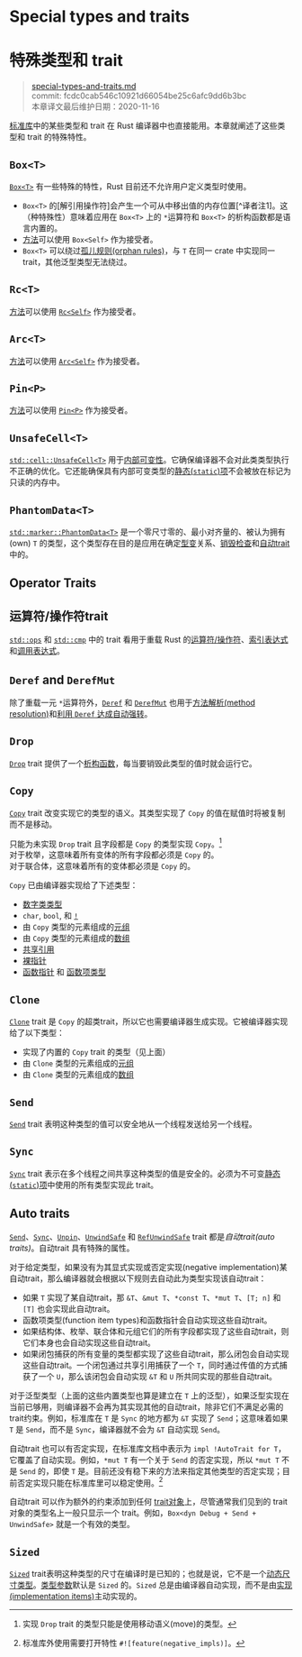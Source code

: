 # Special types and traits
# 特殊类型和 trait

>[special-types-and-traits.md](https://github.com/rust-lang/reference/blob/master/src/special-types-and-traits.md)\
>commit: fcdc0cab546c10921d66054be25c6afc9dd6b3bc \
>本章译文最后维护日期：2020-11-16

[标准库][the standard library]中的某些类型和 trait 在 Rust 编译器中也直接能用。本章就阐述了这些类型和 trait 的特殊特性。

## `Box<T>`

[`Box<T>`] 有一些特殊的特性，Rust 目前还不允许用户定义类型时使用。

* `Box<T>` 的[解引用操作符]会产生一个可从中移出值的内存位置[^译者注1]。这（种特殊性）意味着应用在 `Box<T>` 上的 `*`运算符和 `Box<T>` 的析构函数都是语言内置的。
* [方法][Methods]可以使用 `Box<Self>` 作为接受者。
* `Box<T>` 可以绕过[孤儿规则(orphan rules)][orphan rules]，与 `T` 在同一 crate 中实现同一 trait，其他泛型类型无法绕过。

## `Rc<T>`

[方法][Methods]可以使用 [`Rc<Self>`] 作为接受者。

## `Arc<T>`

[方法][Methods]可以使用 [`Arc<Self>`] 作为接受者。

## `Pin<P>`

[方法][Methods]可以使用 [`Pin<P>`] 作为接受者。

## `UnsafeCell<T>`

[`std::cell::UnsafeCell<T>`] 用于[内部可变性][interior mutability]。它确保编译器不会对此类类型执行不正确的优化。它还能确保具有内部可变类型的[静态(`static`)项][`static` items]不会被放在标记为只读的内存中。

## `PhantomData<T>`

[`std::marker::PhantomData<T>`] 是一个零尺寸零的、最小对齐量的、被认为拥有(own) `T` 的类型，这个类型存在目的是应用在确定[型变][variance]关系、[销毁检查][drop check]和[自动trait](#auto-traits) 中的。

## Operator Traits
## 运算符/操作符trait

[`std::ops`] 和 [`std::cmp`] 中的 trait 看用于重载 Rust 的[运算符/操作符][operators]、[索引表达式][indexing expressions]和[调用表达式][call expressions]。

## `Deref` and `DerefMut`

除了重载一元 `*`运算符外，[`Deref`] 和 [`DerefMut`] 也用于[方法解析(method resolution)][method resolution]和[利用 `Deref` 达成自动强转][deref coercions]。

## `Drop`

[`Drop`] trait 提供了一个[析构函数][destructor]，每当要销毁此类型的值时就会运行它。

## `Copy`

[`Copy`] trait 改变实现它的类型的语义。其类型实现了 `Copy` 的值在赋值时将被复制而不是移动。

只能为未实现 `Drop` trait 且字段都是 `Copy` 的类型实现 `Copy`。[^译注2]\
对于枚举，这意味着所有变体的所有字段都必须是 `Copy` 的。\
对于联合体，这意味着所有的变体都必须是 `Copy` 的。

`Copy` 已由编译器实现给了下述类型：

* [数字类类型][Numeric types]
* `char`, `bool`, 和 [`!`]
* 由 `Copy` 类型的元素组成的[元组][Tuples]
* 由 `Copy` 类型的元素组成的[数组][Arrays]
* [共享引用][Shared references]
* [裸指针][Raw pointers]
* [函数指针][Function pointers] 和 [函数项类型][function item types]

## `Clone`

[`Clone`] trait 是 `Copy` 的超类trait，所以它也需要编译器生成实现。它被编译器实现给了以下类型：

* 实现了内置的 `Copy` trait 的类型（见上面）
* 由 `Clone` 类型的元素组成的[元组][Tuples]
* 由 `Clone` 类型的元素组成的[数组][Arrays]

## `Send`

[`Send`] trait 表明这种类型的值可以安全地从一个线程发送给另一个线程。

## `Sync`

[`Sync`] trait 表示在多个线程之间共享这种类型的值是安全的。必须为不可变[静态(`static`)项][`static` items]中使用的所有类型实现此 trait。

## Auto traits

[`Send`]、[`Sync`]、[`Unpin`]、[`UnwindSafe`] 和 [`RefUnwindSafe`] trait 都是*自动trait(auto traits)*。自动trait 具有特殊的属性。

对于给定类型，如果没有为其显式实现或否定实现(negative implementation)某自动trait，那么编译器就会根据以下规则去自动此为类型实现该自动trait：

* 如果 `T` 实现了某自动trait，那 `&T`、`&mut T`、`*const T`、`*mut T`、`[T; n]` 和 `[T]` 也会实现此自动trait。
* 函数项类型(function item types)和函数指针会自动实现这些自动trait。
* 如果结构体、枚举、联合体和元组它们的所有字段都实现了这些自动trait，则它们本身也会自动实现这些自动trait。
* 如果闭包捕获的所有变量的类型都实现了这些自动trait，那么闭包会自动实现这些自动trait。一个闭包通过共享引用捕获了一个 `T`，同时通过传值的方式捕获了一个 `U`，那么该闭包会自动实现 `&T` 和 `U` 所共同实现的那些自动trait。

对于泛型类型（上面的这些内置类型也算是建立在 `T` 上的泛型），如果泛型实现在当前已够用，则编译器不会再为其实现其他的自动trait，除非它们不满足必需的 trait约束。例如，标准库在 `T` 是 `Sync` 的地方都为 `&T` 实现了 `Send`；这意味着如果 `T` 是 `Send`，而不是 `Sync`，编译器就不会为 `&T` 自动实现 `Send`。

自动trait 也可以有否定实现，在标准库文档中表示为 `impl !AutoTrait for T`，它覆盖了自动实现。例如，`*mut T` 有一个关于 `Send` 的否定实现，所以 `*mut T` 不是 `Send` 的，即使 `T` 是。目前还没有稳下来的方法来指定其他类型的否定实现；目前否定实现只能在标准库里可以稳定使用。[^译注3]

自动trait 可以作为额外的约束添加到任何 [trait对象][trait object]上，尽管通常我们见到的 trait对象的类型名上一般只显示一个 trait。例如，`Box<dyn Debug + Send + UnwindSafe>` 就是一个有效的类型。

## `Sized`

[`Sized`] trait表明这种类型的尺寸在编译时是已知的；也就是说，它不是一个[动态尺寸类型][dynamically sized type]。[类型参数][Type parameters]默认是 `Sized` 的。`Sized` 总是由编译器自动实现，而不是由[实现(implementation items)][implementation items]主动实现的。

[^译注1]: 这里是相对普通的借用/引用来说，普通的借用/引用对指向的内存位置不拥有所有权，所以无法从中移出值。

[^译注2]: 实现 `Drop` trait 的类型只能是使用移动语义(move)的类型。

[^译注3]: 标准库外使用需要打开特性 `#![feature(negative_impls)]`。

[`Arc<Self>`]: https://doc.rust-lang.org/std/sync/struct.Arc.html
[`Box<T>`]: https://doc.rust-lang.org/std/boxed/struct.Box.html
[`Clone`]: https://doc.rust-lang.org/std/clone/trait.Clone.html
[`Copy`]: https://doc.rust-lang.org/std/marker/trait.Copy.html
[`Deref`]: https://doc.rust-lang.org/std/ops/trait.Deref.html
[`DerefMut`]: https://doc.rust-lang.org/std/ops/trait.DerefMut.html
[`Drop`]: https://doc.rust-lang.org/std/ops/trait.Drop.html
[`Pin<P>`]: https://doc.rust-lang.org/std/pin/struct.Pin.html
[`Rc<Self>`]: https://doc.rust-lang.org/std/rc/struct.Rc.html
[`RefUnwindSafe`]: https://doc.rust-lang.org/std/panic/trait.RefUnwindSafe.html
[`Send`]: https://doc.rust-lang.org/std/marker/trait.Send.html
[`Sized`]: https://doc.rust-lang.org/std/marker/trait.Sized.html
[`std::cell::UnsafeCell<T>`]: https://doc.rust-lang.org/std/cell/struct.UnsafeCell.html
[`std::cmp`]: https://doc.rust-lang.org/std/cmp/index.html
[`std::marker::PhantomData<T>`]: https://doc.rust-lang.org/std/marker/struct.PhantomData.html
[`std::ops`]: https://doc.rust-lang.org/std/ops/index.html
[`UnwindSafe`]: https://doc.rust-lang.org/std/panic/trait.UnwindSafe.html
[`Sync`]: https://doc.rust-lang.org/std/marker/trait.Sync.html
[`Unpin`]: https://doc.rust-lang.org/std/marker/trait.Unpin.html

[Arrays]: types/array.md
[call expressions]: expressions/call-expr.md
[deref coercions]: type-coercions.md#coercion-types
[dereference operator]: expressions/operator-expr.md#the-dereference-operator
[destructor]: destructors.md
[drop check]: https://doc.rust-lang.org/nomicon/dropck.html
[dynamically sized type]: dynamically-sized-types.md
[Function pointers]: types/function-pointer.md
[function item types]: types/function-item.md
[implementation items]: items/implementations.md
[indexing expressions]: expressions/array-expr.md#array-and-slice-indexing-expressions
[interior mutability]: interior-mutability.md
[Numeric types]: types/numeric.md
[Methods]: items/associated-items.md#associated-functions-and-methods
[method resolution]: expressions/method-call-expr.md
[operators]: expressions/operator-expr.md
[orphan rules]: items/implementations.md#trait-implementation-coherence
[Raw pointers]: types/pointer.md#raw-pointers-const-and-mut
[`static` items]: items/static-items.md
[Shared references]: types/pointer.md#shared-references-
[the standard library]: https://doc.rust-lang.org/std/index.html
[trait object]: types/trait-object.md
[Tuples]: types/tuple.md
[Type parameters]: types/parameters.md
[variance]: subtyping.md#variance
[`!`]: types/never.md

<!-- 2020-11-12-->
<!-- checked -->
